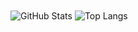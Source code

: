 <img align="center" alt="GitHub Stats" src="https://github-readme-stats.vercel.app/api?username=mhy9989&show_icons=true&include_all_commits=true" />
<img align="center" alt="Top Langs" src="https://github-readme-stats.vercel.app/api/top-langs/?username=mhy9989&layout=compact" />
